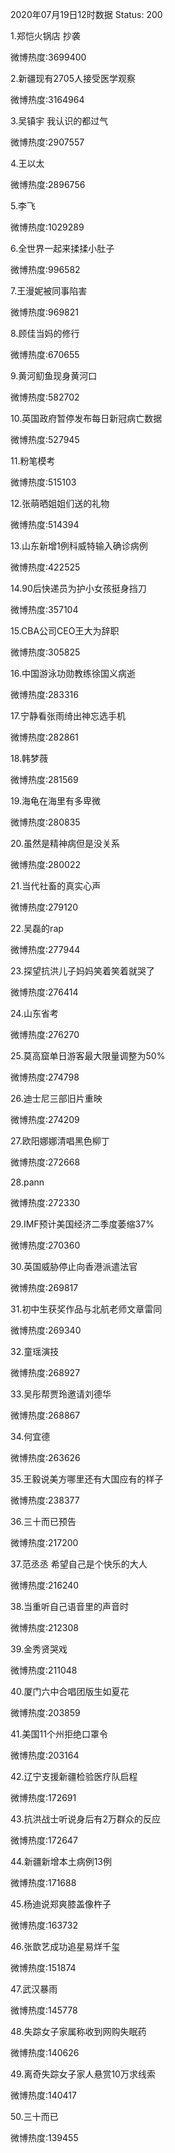 2020年07月19日12时数据
Status: 200

1.郑恺火锅店 抄袭

微博热度:3699400

2.新疆现有2705人接受医学观察

微博热度:3164964

3.吴镇宇 我认识的都过气

微博热度:2907557

4.王以太

微博热度:2896756

5.李飞

微博热度:1029289

6.全世界一起来揉揉小肚子

微博热度:996582

7.王漫妮被同事陷害

微博热度:969821

8.顾佳当妈的修行

微博热度:670655

9.黄河鱽鱼现身黄河口

微博热度:582702

10.英国政府暂停发布每日新冠病亡数据

微博热度:527945

11.粉笔模考

微博热度:515103

12.张萌晒姐姐们送的礼物

微博热度:514394

13.山东新增1例科威特输入确诊病例

微博热度:422525

14.90后快递员为护小女孩挺身挡刀

微博热度:357104

15.CBA公司CEO王大为辞职

微博热度:305825

16.中国游泳功勋教练徐国义病逝

微博热度:283316

17.宁静看张雨绮出神忘选手机

微博热度:282861

18.韩梦薇

微博热度:281569

19.海龟在海里有多卑微

微博热度:280835

20.虽然是精神病但是没关系

微博热度:280022

21.当代社畜的真实心声

微博热度:279120

22.吴磊的rap

微博热度:277944

23.探望抗洪儿子妈妈笑着笑着就哭了

微博热度:276414

24.山东省考

微博热度:276270

25.莫高窟单日游客最大限量调整为50%

微博热度:274798

26.迪士尼三部旧片重映

微博热度:274209

27.欧阳娜娜清唱黑色柳丁

微博热度:272668

28.pann

微博热度:272330

29.IMF预计美国经济二季度萎缩37%

微博热度:270360

30.英国威胁停止向香港派遣法官

微博热度:269817

31.初中生获奖作品与北航老师文章雷同

微博热度:269340

32.童瑶演技

微博热度:268927

33.吴彤帮贾玲邀请刘德华

微博热度:268867

34.何宜德

微博热度:263626

35.王毅说美方哪里还有大国应有的样子

微博热度:238377

36.三十而已预告

微博热度:217200

37.范丞丞 希望自己是个快乐的大人

微博热度:216240

38.当重听自己语音里的声音时

微博热度:212308

39.金秀贤哭戏

微博热度:211048

40.厦门六中合唱团版生如夏花

微博热度:203859

41.美国11个州拒绝口罩令

微博热度:203164

42.辽宁支援新疆检验医疗队启程

微博热度:172691

43.抗洪战士听说身后有2万群众的反应

微博热度:172647

44.新疆新增本土病例13例

微博热度:171688

45.杨迪说郑爽膝盖像杵子

微博热度:163732

46.张歆艺成功追星易烊千玺

微博热度:151874

47.武汉暴雨

微博热度:145778

48.失踪女子家属称收到网购失眠药

微博热度:140626

49.离奇失踪女子家人悬赏10万求线索

微博热度:140417

50.三十而已

微博热度:139455

